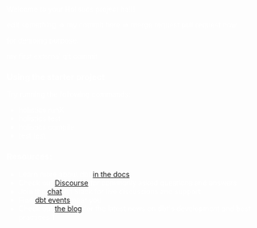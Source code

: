 <div style="background-image: url(https://helios-i.mashable.com/imagery/articles/04i1KeWXNed98aQakEZjeOs/hero-image.fill.size_1248x702.v1623362896.jpg); color: white; margin: -45px; padding: 45px">

Welcome to your Holistics project ha!!!
  
edit something => my commit here => merge request 
pull request now

for demoing purpose.

my first external git commit


### Using the starter project

Try running the following commands:
- holistics runX
- holistics test
- holistics compile
- test test

### Resources:
- Learn more about dbt [in the docs](https://docs.getdbt.com/docs/introduction)
- Check out [Discourse](https://discourse.getdbt.com/) for commonly asked questions and answers
- Join the [chat](http://slack.getdbt.com/) on Slack for live discussions and support
- Find [dbt events](https://events.getdbt.com) near you
- Check out [the blog](https://blog.getdbt.com/) for the latest news on dbt's development and best practices 1

</div>

